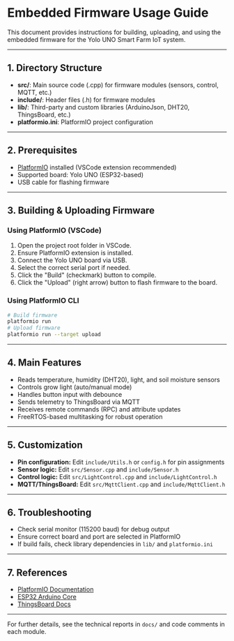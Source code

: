 # Embedded Firmware Usage Guide

This document provides instructions for building, uploading, and using the embedded firmware for the Yolo UNO Smart Farm IoT system.

---

## 1. Directory Structure

- **src/**: Main source code (.cpp) for firmware modules (sensors, control, MQTT, etc.)
- **include/**: Header files (.h) for firmware modules
- **lib/**: Third-party and custom libraries (ArduinoJson, DHT20, ThingsBoard, etc.)
- **platformio.ini**: PlatformIO project configuration

---

## 2. Prerequisites

- [PlatformIO](https://platformio.org/) installed (VSCode extension recommended)
- Supported board: Yolo UNO (ESP32-based)
- USB cable for flashing firmware

---

## 3. Building & Uploading Firmware

### Using PlatformIO (VSCode)
1. Open the project root folder in VSCode.
2. Ensure PlatformIO extension is installed.
3. Connect the Yolo UNO board via USB.
4. Select the correct serial port if needed.
5. Click the "Build" (checkmark) button to compile.
6. Click the "Upload" (right arrow) button to flash firmware to the board.

### Using PlatformIO CLI
```sh
# Build firmware
platformio run
# Upload firmware
platformio run --target upload
```

---

## 4. Main Features
- Reads temperature, humidity (DHT20), light, and soil moisture sensors
- Controls grow light (auto/manual mode)
- Handles button input with debounce
- Sends telemetry to ThingsBoard via MQTT
- Receives remote commands (RPC) and attribute updates
- FreeRTOS-based multitasking for robust operation

---

## 5. Customization
- **Pin configuration:** Edit `include/Utils.h` or `config.h` for pin assignments
- **Sensor logic:** Edit `src/Sensor.cpp` and `include/Sensor.h`
- **Control logic:** Edit `src/LightControl.cpp` and `include/LightControl.h`
- **MQTT/ThingsBoard:** Edit `src/MqttClient.cpp` and `include/MqttClient.h`

---

## 6. Troubleshooting
- Check serial monitor (115200 baud) for debug output
- Ensure correct board and port are selected in PlatformIO
- If build fails, check library dependencies in `lib/` and `platformio.ini`

---

## 7. References
- [PlatformIO Documentation](https://docs.platformio.org/)
- [ESP32 Arduino Core](https://github.com/espressif/arduino-esp32)
- [ThingsBoard Docs](https://thingsboard.io/docs/)

---

For further details, see the technical reports in `docs/` and code comments in each module.
